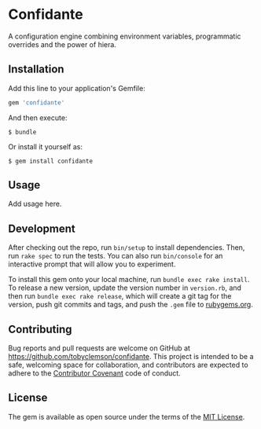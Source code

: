 # Confidante

A configuration engine combining environment variables, programmatic overrides 
and the power of hiera.

## Installation

Add this line to your application's Gemfile:

```ruby
gem 'confidante'
```

And then execute:

    $ bundle

Or install it yourself as:

    $ gem install confidante

## Usage

Add usage here.

## Development

After checking out the repo, run `bin/setup` to install dependencies. Then, run 
`rake spec` to run the tests. You can also run `bin/console` for an interactive 
prompt that will allow you to experiment.

To install this gem onto your local machine, run `bundle exec rake install`. To 
release a new version, update the version number in `version.rb`, and then run 
`bundle exec rake release`, which will create a git tag for the version, push 
git commits and tags, and push the `.gem` file to 
[rubygems.org](https://rubygems.org).

## Contributing

Bug reports and pull requests are welcome on GitHub at 
https://github.com/tobyclemson/confidante. This project is intended to be a 
safe, welcoming space for collaboration, and contributors are expected to adhere
to the [Contributor Covenant](http://contributor-covenant.org) code of conduct.

## License

The gem is available as open source under the terms of the 
[MIT License](http://opensource.org/licenses/MIT).
